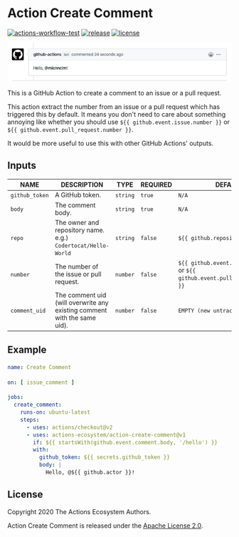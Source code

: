 # Action Create Comment

[![actions-workflow-test][actions-workflow-test-badge]][actions-workflow-test]
[![release][release-badge]][release]
[![license][license-badge]][license]

![screenshot](./docs/assets/screenshot.png)

This is a GitHub Action to create a comment to an issue or a pull request.

This action extract the number from an issue or a pull request which has triggered this by default.
It means you don't need to care about something annoying like whether you should use `${{ github.event.issue.number }}`
or `${{ github.event.pull_request.number }}`.

It would be more useful to use this with other GitHub Actions' outputs.

## Inputs

| NAME           | DESCRIPTION                                                              | TYPE     | REQUIRED | DEFAULT                                                                         |
|----------------|--------------------------------------------------------------------------|----------|----------|---------------------------------------------------------------------------------|
| `github_token` | A GitHub token.                                                          | `string` | `true`   | `N/A`                                                                           |
| `body`         | The comment body.                                                        | `string` | `true`   | `N/A`                                                                           |
| `repo`         | The owner and repository name. e.g.) `Codertocat/Hello-World`            | `string` | `false`  | `${{ github.repository }}`                                                      |
| `number`       | The number of the issue or pull request.                                 | `number` | `false`  | `${{ github.event.issue.number }}` or `${{ github.event.pull_request.number }}` |
| `comment_uid`  | The comment uid (will overwrite any existing comment with the same uid). | `number` | `false`  | `EMPTY (new untracked comment)`                                                 |

## Example

```yaml
name: Create Comment

on: [ issue_comment ]

jobs:
  create_comment:
    runs-on: ubuntu-latest
    steps:
      - uses: actions/checkout@v2
      - uses: actions-ecosystem/action-create-comment@v1
        if: ${{ startsWith(github.event.comment.body, '/hello') }}
        with:
          github_token: ${{ secrets.github_token }}
          body: |
            Hello, @${{ github.actor }}!
```

## License

Copyright 2020 The Actions Ecosystem Authors.

Action Create Comment is released under the [Apache License 2.0](./LICENSE).

<!-- badge links -->

[actions-workflow-test]: https://github.com/actions-ecosystem/action-create-comment/actions?query=workflow%3ATest

[actions-workflow-test-badge]: https://img.shields.io/github/workflow/status/actions-ecosystem/action-create-comment/Test?label=Test&style=for-the-badge&logo=github

[release]: https://github.com/actions-ecosystem/action-create-comment/releases

[release-badge]: https://img.shields.io/github/v/release/actions-ecosystem/action-create-comment?style=for-the-badge&logo=github

[license]: LICENSE

[license-badge]: <https://img.shields.io/github/license/actions-ecosystem/action-add-labels?style=for-the-badge>
